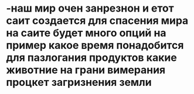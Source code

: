# -наш мир очен занрезнон и етот саит создается для спасения мира на саите будет много опций на пример какое время понадобится для пазлогания продуктов какие животние на грани вимерания процкет загризнения земли 
